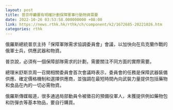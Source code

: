 ```yaml
---
layout: post
title: 普京呼籲要有明確計劃保障軍事行動物資需要
date: 2022-10-26 03:53:58.000000000 +08:00
link: https://news.rthk.hk/rthk/ch/component/k2/1672685-20221026.htm
categories: rthk
---
```


俄羅斯總統普京主持「保障軍隊需求協調委員會」會議，以加快向在烏克蘭作戰的俄軍士兵，供應武器和物資。

普京說，必須有一個保障部隊需求的計劃，需要關注不同方面的實際需要。

總理米舒斯京周一召開相關委員會首次會議時表示，委員會的任務是保障武器裝備供應、確定價格機制和選擇供應商，並強調在最短時間內向武裝力量提供包括藥物和食品在內的一切必需物資。

俄羅斯傳媒報道，很多通過局部動員令被徵召的預備役軍人，未獲提供例如藥物包和防彈衣等基本物品，要自行購買。
